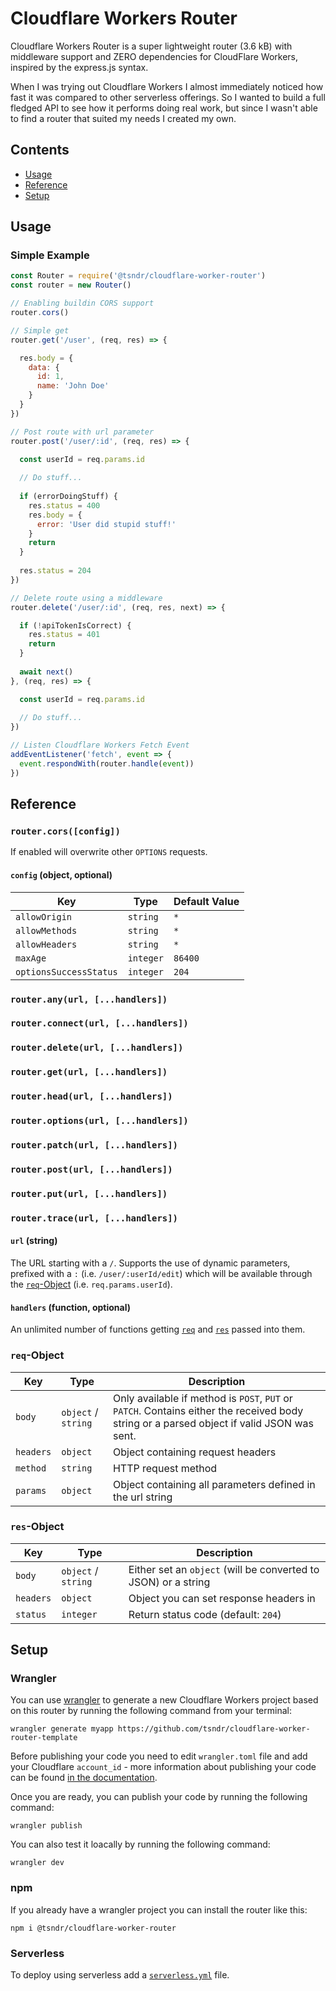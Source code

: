 # Cloudflare Workers Router

Cloudflare Workers Router is a super lightweight router (3.6 kB) with middleware support and ZERO dependencies for CloudFlare Workers, inspired by the express.js syntax.

When I was trying out Cloudflare Workers I almost immediately noticed how fast it was compared to other serverless offerings. So I wanted to build a full fledged API to see how it performs doing real work, but since I wasn't able to find a router that suited my needs I created my own.

## Contents

- [Usage](#usage)
- [Reference](#reference)
- [Setup](#setup)


## Usage

### Simple Example

```javascript
const Router = require('@tsndr/cloudflare-worker-router')
const router = new Router()

// Enabling buildin CORS support
router.cors()

// Simple get
router.get('/user', (req, res) => {

  res.body = {
    data: {
      id: 1,
      name: 'John Doe'
    }
  }
})

// Post route with url parameter
router.post('/user/:id', (req, res) => {

  const userId = req.params.id
  
  // Do stuff...
  
  if (errorDoingStuff) {
    res.status = 400
    res.body = {
      error: 'User did stupid stuff!'
    }
    return
  }
  
  res.status = 204
})

// Delete route using a middleware
router.delete('/user/:id', (req, res, next) => {

  if (!apiTokenIsCorrect) {
    res.status = 401
    return
  }
  
  await next()
}, (req, res) => {

  const userId = req.params.id
  
  // Do stuff...
})

// Listen Cloudflare Workers Fetch Event
addEventListener('fetch', event => {
  event.respondWith(router.handle(event))
})
```


## Reference

### `router.cors([config])`

If enabled will overwrite other `OPTIONS` requests.

#### `config` (object, optional)

Key                    | Type      | Default Value
---------------------- | --------- | -------------
`allowOrigin`          | `string`  | `*`
`allowMethods`         | `string`  | `*`
`allowHeaders`         | `string`  | `*`
`maxAge`               | `integer` | `86400`
`optionsSuccessStatus` | `integer` | `204`


### `router.any(url, [...handlers])`
### `router.connect(url, [...handlers])`
### `router.delete(url, [...handlers])`
### `router.get(url, [...handlers])`
### `router.head(url, [...handlers])`
### `router.options(url, [...handlers])`
### `router.patch(url, [...handlers])`
### `router.post(url, [...handlers])`
### `router.put(url, [...handlers])`
### `router.trace(url, [...handlers])`

#### `url` (string)

The URL starting with a `/`.
Supports the use of dynamic parameters, prefixed with a `:` (i.e. `/user/:userId/edit`) which will be available through the [`req`-Object](#req-object) (i.e. `req.params.userId`).

#### `handlers` (function, optional)

An unlimited number of functions getting [`req`](#req-object) and [`res`](#res-object) passed into them.


### `req`-Object

Key       | Type                | Description
--------- | ------------------- | -----------
`body`    | `object` / `string` | Only available if method is `POST`, `PUT` or `PATCH`. Contains either the received body string or a parsed object if valid JSON was sent.
`headers` | `object`            | Object containing request headers
`method`  | `string`            | HTTP request method
`params`  | `object`            | Object containing all parameters defined in the url string


### `res`-Object

Key       | Type                | Description
--------- | ------------------- | -----------
`body`    | `object` / `string` | Either set an `object` (will be converted to JSON) or a string
`headers` | `object`            | Object you can set response headers in
`status`  | `integer`           | Return status code (default: `204`)


## Setup

### Wrangler

You can use [wrangler](https://github.com/cloudflare/wrangler) to generate a new Cloudflare Workers project based on this router by running the following command from your terminal:

```
wrangler generate myapp https://github.com/tsndr/cloudflare-worker-router-template
```

Before publishing your code you need to edit `wrangler.toml` file and add your Cloudflare `account_id` - more information about publishing your code can be found [in the documentation](https://developers.cloudflare.com/workers/learning/getting-started).

Once you are ready, you can publish your code by running the following command:

```
wrangler publish
```

You can also test it loacally by running the following command:

```
wrangler dev
```


### npm

If you already have a wrangler project you can install the router like this:

```
npm i @tsndr/cloudflare-worker-router
```


### Serverless

To deploy using serverless add a [`serverless.yml`](https://serverless.com/framework/docs/providers/cloudflare/) file.
